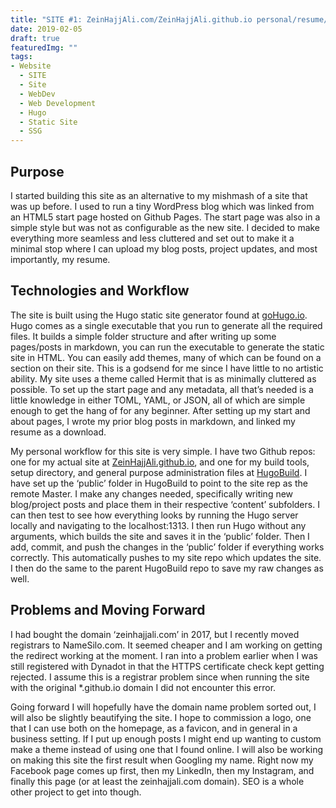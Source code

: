 ```yaml
---
title: "SITE #1: ZeinHajjAli.com/ZeinHajjAli.github.io personal/resume/portfolio website"
date: 2019-02-05
draft: true
featuredImg: ""
tags:
- Website
  - SITE
  - Site
  - WebDev
  - Web Development
  - Hugo
  - Static Site
  - SSG
---
```


## Purpose

I started building this site as an alternative to my mishmash of a site that was up before. I used to run a tiny WordPress blog which was linked from an HTML5 start page hosted on Github Pages. The start page was also in a simple style but was not as configurable as the new site. I decided to make everything more seamless and less cluttered and set out to make it a minimal stop where I can upload my blog posts, project updates, and most importantly, my resume.

## Technologies and Workflow

The site is built using the Hugo static site generator found at [goHugo.io](https://gohugo.io).  Hugo comes as a single executable that you run to generate all the required files. It builds a simple folder structure and after writing up some pages/posts in markdown, you can run the executable to generate the static site in HTML. You can easily add themes, many of which can be found on a section on their site. This is a godsend for me since I have little to no artistic ability. My site uses a theme called Hermit that is as minimally cluttered as possible. To set up the start page and any metadata, all that’s needed is a little knowledge in either TOML, YAML, or JSON, all of which are simple enough to get the hang of for any beginner. After setting up my start and about pages, I wrote my prior blog posts in markdown, and linked my resume as a download.

My personal workflow for this site is very simple. I have two Github repos: one for my actual site at [ZeinHajjAli.github.io](https://github.com/zeinhajjali/zeinhajjali.github.io), and one for my build tools, setup directory, and general purpose administration files at [HugoBuild](https://github.com/zeinhajjali/HugoBuild). I have set up the ‘public’ folder in HugoBuild to point to the site rep as the remote Master. I make any changes needed, specifically writing new blog/project posts and place them in their respective ‘content’ subfolders. I can then test to see how everything looks by running the Hugo server locally and navigating to the localhost:1313. I then run Hugo without any arguments, which builds the site and saves it in the ‘public’ folder. Then I add, commit, and push the changes in the ‘public’ folder if everything works correctly. This automatically pushes to my site repo which updates the site. I then do the same to the parent HugoBuild repo to save my raw changes as well.

## Problems and Moving Forward

I had bought the domain ‘zeinhajjali.com’ in 2017, but I recently moved registrars to NameSilo.com. It seemed cheaper and I am working on getting the redirect working at the moment. I ran into a problem earlier when I was still registered with Dynadot in that the HTTPS certificate check kept getting rejected. I assume this is a registrar problem since when running the site with the original *.github.io domain I did not encounter this error.

Going forward I will hopefully have the domain name problem sorted out, I will also be slightly beautifying the site. I hope to commission a logo, one that I can use both on the homepage, as a favicon, and in general in a business setting. If I put up enough posts I might end up wanting to custom make a theme instead of using one that I found online. I will also be working on making this site the first result when Googling my name. Right now my Facebook page comes up first, then my LinkedIn, then my Instagram, and finally this page (or at least the zeinhajjali.com domain). SEO is a whole other project to get into though.